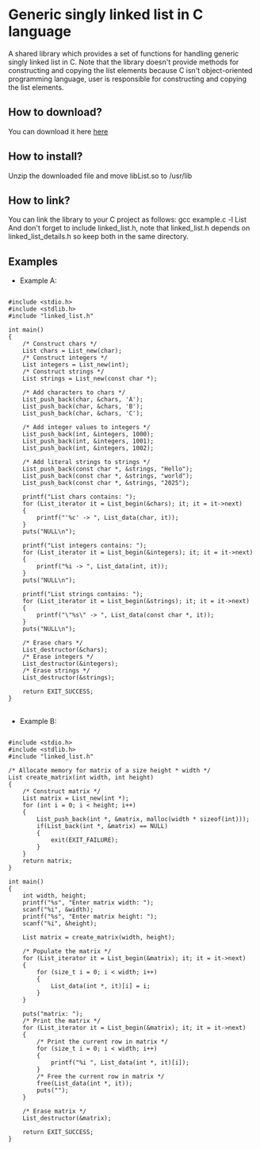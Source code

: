 # Generic singly linked list in C language
A shared library which provides a set of functions for handling generic singly linked list in C. Note that the library doesn't provide methods for constructing and copying the list elements because C  isn't object-oriented programming language, user is responsible for constructing and copying the list elements.

<h2> How to download? </h2>
You can download it here  <a href="https://github.com/user-attachments/files/19398575/libList.zip">here</a>

<h2> How to install? </h2>
Unzip the downloaded file and move libList.so to /usr/lib

<h2> How to link? </h2>
You can link the library to your C project as follows: gcc example.c -l List <br>
And don't forget to include linked_list.h, note that linked_list.h depends on linked_list_details.h so keep both in the same directory.
<br>
<h2> Examples </h2>

* Example A:

<pre>
<code class="language-c">
#include &lt;stdio.h&gt;
#include &lt;stdlib.h&gt;
#include "linked_list.h"

int main()
{
    /* Construct chars */
    List chars = List_new(char);
    /* Construct integers */
    List integers = List_new(int);
    /* Construct strings */
    List strings = List_new(const char *);
    
    /* Add characters to chars */
    List_push_back(char, &chars, 'A');
    List_push_back(char, &chars, 'B');
    List_push_back(char, &chars, 'C');

    /* Add integer values to integers */
    List_push_back(int, &integers, 1000);
    List_push_back(int, &integers, 1001);
    List_push_back(int, &integers, 1002);

    /* Add literal strings to strings */
    List_push_back(const char *, &strings, "Hello");
    List_push_back(const char *, &strings, "world");
    List_push_back(const char *, &strings, "2025");

    printf("List chars contains: ");
    for (List_iterator it = List_begin(&chars); it; it = it->next)
    {
        printf("'%c' -> ", List_data(char, it));
    }
    puts("NULL\n");

    printf("List integers contains: ");
    for (List_iterator it = List_begin(&integers); it; it = it->next)
    {
        printf("%i -> ", List_data(int, it));
    }
    puts("NULL\n");

    printf("List strings contains: ");
    for (List_iterator it = List_begin(&strings); it; it = it->next)
    {
        printf("\"%s\" -> ", List_data(const char *, it));
    }
    puts("NULL\n");

    /* Erase chars */
    List_destructor(&chars);
    /* Erase integers */
    List_destructor(&integers);
    /* Erase strings */
    List_destructor(&strings);

    return EXIT_SUCCESS;
}
</code>
</pre>

* Example B:

<pre>
<code class="language-c">
#include &lt;stdio.h&gt;
#include &lt;stdlib.h&gt;
#include "linked_list.h"

/* Allocate memory for matrix of a size height * width */
List create_matrix(int width, int height)
{
    /* Construct matrix */
    List matrix = List_new(int *);
    for (int i = 0; i < height; i++)
    {
        List_push_back(int *, &matrix, malloc(width * sizeof(int)));
        if(List_back(int *, &matrix) == NULL)
        {
            exit(EXIT_FAILURE);
        }
    }
    return matrix;
}

int main()
{
    int width, height;
    printf("%s", "Enter matrix width: ");
    scanf("%i", &width);
    printf("%s", "Enter matrix height: ");
    scanf("%i", &height);
    
    List matrix = create_matrix(width, height);

    /* Populate the matrix */
    for (List_iterator it = List_begin(&matrix); it; it = it->next)
    {
        for (size_t i = 0; i < width; i++)
        {
            List_data(int *, it)[i] = i;
        }
    }

    puts("matrix: ");
    /* Print the matrix */
    for (List_iterator it = List_begin(&matrix); it; it = it->next)
    {
        /* Print the current row in matrix */
        for (size_t i = 0; i < width; i++)
        {
            printf("%i ", List_data(int *, it)[i]);
        }
        /* Free the current row in matrix */
        free(List_data(int *, it));
        puts("");
    }

    /* Erase matrix */
    List_destructor(&matrix);

    return EXIT_SUCCESS;
}
</code>
</pre>

